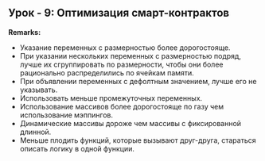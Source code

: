 ## Урок - 9: Оптимизация смарт-контрактов

**Remarks:**
- Указание переменных с размерностью более дорогостояще.
- При указании нескольких переменных с размерностью подряд, лучше их сгруппировать по размерности, 
чтобы они более рационально распределились по ячейкам памяти.
- При объявлении переменных с дефолтным значением, лучше его не указывать.
- Использовать меньше промежуточных переменных.
- Использование массивов более дорогостояще по газу чем использование мэппингов.
- Динамические массивы дороже чем массивы с фиксированной длинной.
- Меньше плодить функций, которые вызывают друг-друга, стараться описать логику в одной функции.
